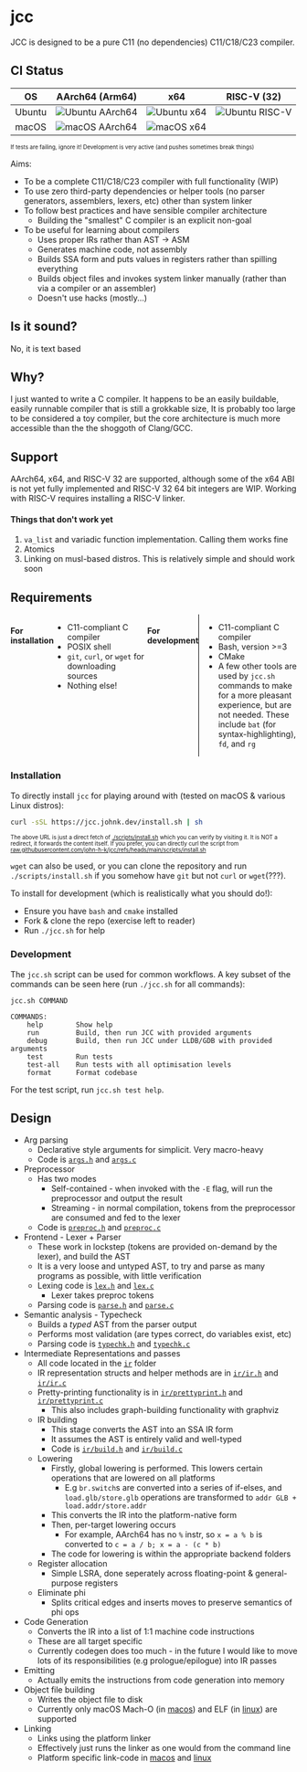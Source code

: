 # jcc

JCC is designed to be a pure C11 (no dependencies) C11/C18/C23 compiler.

## CI Status

| OS     | AArch64 (Arm64)                                                                                          | x64                                                                                                      | RISC-V (32)                                                                                              |
|--------|--------------------------------------------------------------------------------------------------------- |---------------------------------------------------------------------------------------------------       | -------------------------------------------------------------------------------------------------------- |
| Ubuntu | ![Ubuntu AArch64](https://img.shields.io/github/actions/workflow/status/john-h-k/jcc/ubuntu-aarch64.yml) | ![Ubuntu x64](https://img.shields.io/github/actions/workflow/status/john-h-k/jcc/ubuntu-x86_64.yml)      |    ![Ubuntu RISC-V](https://img.shields.io/github/actions/workflow/status/john-h-k/jcc/ubuntu-riscv.yml) |
| macOS  | ![macOS AArch64](https://img.shields.io/github/actions/workflow/status/john-h-k/jcc/macos-aarch64.yml)   | ![macOS x64](https://img.shields.io/github/actions/workflow/status/john-h-k/jcc/macos-x86_64.yml)        |                                                                                                          |

<sup><sub>If tests are failing, ignore it! Development is very active (and pushes sometimes break things)</sub></sup>

Aims:
* To be a complete C11/C18/C23 compiler with full functionality (WIP)
* To use zero third-party dependencies or helper tools (no parser generators, assemblers, lexers, etc) other than system linker
* To follow best practices and have sensible compiler architecture
  * Building the "smallest" C compiler is an explicit non-goal
* To be useful for learning about compilers
  * Uses proper IRs rather than AST -> ASM
  * Generates machine code, not assembly
  * Builds SSA form and puts values in registers rather than spilling everything
  * Builds object files and invokes system linker manually (rather than via a compiler or an assembler)
  * Doesn't use hacks (mostly...)

## Is it sound?
No, it is text based

## Why?

I just wanted to write a C compiler. It happens to be an easily buildable, easily runnable compiler that is still a grokkable size, It is probably too large to be considered a toy compiler, but the core architecture is much more accessible
than the the shoggoth of Clang/GCC.

## Support

AArch64, x64, and RISC-V 32 are supported, although some of the x64 ABI is not yet fully implemented and RISC-V 32 64 bit integers are WIP.
Working with RISC-V requires installing a RISC-V linker.

#### Things that don't work yet

1. `va_list` and variadic function implementation. Calling them works fine
2. Atomics
3. Linking on musl-based distros. This is relatively simple and should work soon

## Requirements

<div style="display: flex; justify-content: space-between;">

#### For installation

<div style="width: 48%;">

* C11-compliant C compiler
* POSIX shell
* `git`, `curl`, or `wget` for downloading sources
* Nothing else!

</div>

#### For development

<div style="width: 48%; border-left: 1px solid black; padding-left: 10px;">

* C11-compliant C compiler
* Bash, version >=3
* CMake
* A few other tools are used by `jcc.sh` commands to make for a more pleasant experience, but are not needed. These include `bat` (for syntax-highlighting), `fd`, and `rg`</li>


</div>

</div>

### Installation

To directly install `jcc` for playing around with (tested on macOS & various Linux distros):

```sh
curl -sSL https://jcc.johnk.dev/install.sh | sh
```

<sup><sub>The above URL is just a direct fetch of [./scripts/install.sh](./scripts/install.sh) which you can verify by visiting it. </sub></sup>
<sup><sub>It is NOT a redirect, it forwards the content itself. If you prefer, you can directly curl the script from <a href="http://raw.githubusercontent.com/john-h-k/jcc/refs/heads/main/scripts/install.sh">raw.githubusercontent.com/john-h-k/jcc/refs/heads/main/scripts/install.sh</a></sub></sup>

`wget` can also be used, or you can clone the repository and run `./scripts/install.sh` if you somehow have `git` but not `curl` or `wget`(???).

To install for development (which is realistically what you should do!):

* Ensure you have `bash` and `cmake` installed
* Fork & clone the repo (exercise left to reader)
* Run `./jcc.sh` for help

### Development

The `jcc.sh` script can be used for common workflows. A key subset of the commands can be seen here (run `./jcc.sh` for all commands):

```
jcc.sh COMMAND

COMMANDS:
    help        Show help
    run         Build, then run JCC with provided arguments
    debug       Build, then run JCC under LLDB/GDB with provided arguments
    test        Run tests
    test-all    Run tests with all optimisation levels
    format      Format codebase
```

For the test script, run `jcc.sh test help`.

## Design

* Arg parsing
  * Declarative style arguments for simplicit. Very macro-heavy
  * Code is [`args.h`](args.h) and [`args.c`](args.c)
* Preprocessor
  * Has two modes
    * Self-contained - when invoked with the `-E` flag, will run the preprocessor and output the result
    * Streaming - in normal compilation, tokens from the preprocessor are consumed and fed to the lexer
  * Code is [`preproc.h`](preproc.h) and [`preproc.c`](preproc.c)
* Frontend - Lexer + Parser
  * These work in lockstep (tokens are provided on-demand by the lexer), and build the AST
  * It is a very loose and untyped AST, to try and parse as many programs as possible, with little verification
  * Lexing code is [`lex.h`](lex.h) and [`lex.c`](lex.c)
    * Lexer takes preproc tokens
  * Parsing code is [`parse.h`](parse.h) and [`parse.c`](parse.c)
* Semantic analysis - Typecheck
  * Builds a _typed_ AST from the parser output
  * Performs most validation (are types correct, do variables exist, etc)
  * Parsing code is [`typechk.h`](typechk.h) and [`typechk.c`](typechk.c)
* Intermediate Representations and passes
  * All code located in the [`ir`](ir) folder
  * IR representation structs and helper methods are in [`ir/ir.h`](ir/ir.h) and [`ir/ir.c`](ir/ir.c)
  * Pretty-printing functionality is in [`ir/prettyprint.h`](ir/prettyprint.h) and [`ir/prettyprint.c`](ir/prettyprint.c)
    * This also includes graph-building functionality with graphviz
  * IR building
    * This stage converts the AST into an SSA IR form
    * It assumes the AST is entirely valid and well-typed
    * Code is [`ir/build.h`](ir/build.h) and [`ir/build.c`](ir/build.c)
  * Lowering
    * Firstly, global lowering is performed. This lowers certain operations that are lowered on all platforms
      * E.g `br.switch`s are converted into a series of if-elses, and `load.glb/store.glb` operations are transformed to `addr GLB + load.addr/store.addr`
    * This converts the IR into the platform-native form
    * Then, per-target lowering occurs
      * For example, AArch64 has no `%` instr, so `x = a % b` is converted to `c = a / b; x = a - (c * b)`
    * The code for lowering is within the appropriate backend folders
  * Register allocation
    * Simple LSRA, done seperately across floating-point & general-purpose registers
  * Eliminate phi
    * Splits critical edges and inserts moves to preserve semantics of phi ops
* Code Generation
  * Converts the IR into a list of 1:1 machine code instructions
  * These are all target specific
  * Currently codegen does too much - in the future I would like to move lots of its responsibilities (e.g prologue/epilogue) into IR passes
* Emitting
  * Actually emits the instructions from code generation into memory
* Object file building
  * Writes the object file to disk
  * Currently only macOS Mach-O (in [macos](./macos)) and ELF (in [linux](./linux)) are supported
* Linking
  * Links using the platform linker
  * Effectively just runs the linker as one would from the command line
  * Platform specific link-code in [macos](./macos) and [linux](./linux)


